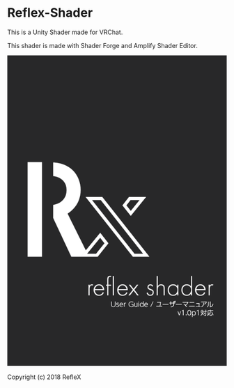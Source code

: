 # Reflex-Shader
This is a Unity Shader made for VRChat.

This shader is made with Shader Forge and Amplify Shader Editor.

![Manual](/Manual/ReflexShaderManual.png)



Copyright (c) 2018 RefleX